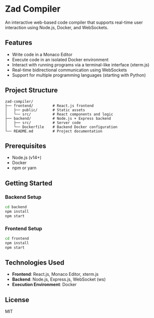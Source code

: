 # Zad Compiler

An interactive web-based code compiler that supports real-time user interaction using Node.js, Docker, and WebSockets.

## Features

- Write code in a Monaco Editor
- Execute code in an isolated Docker environment
- Interact with running programs via a terminal-like interface (xterm.js)
- Real-time bidirectional communication using WebSockets
- Support for multiple programming languages (starting with Python)

## Project Structure

```
zad-compiler/
├── frontend/         # React.js frontend
│   ├── public/       # Static assets
│   └── src/          # React components and logic
├── backend/          # Node.js + Express backend
│   ├── src/          # Server code
│   └── Dockerfile    # Backend Docker configuration
└── README.md         # Project documentation
```

## Prerequisites

- Node.js (v14+)
- Docker
- npm or yarn

## Getting Started

### Backend Setup

```bash
cd backend
npm install
npm start
```

### Frontend Setup

```bash
cd frontend
npm install
npm start
```

## Technologies Used

- **Frontend**: React.js, Monaco Editor, xterm.js
- **Backend**: Node.js, Express.js, WebSocket (ws)
- **Execution Environment**: Docker

## License

MIT

